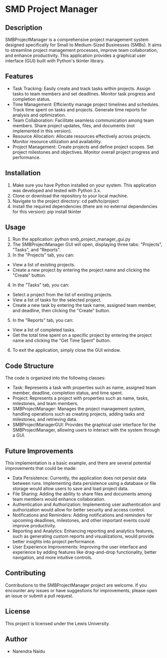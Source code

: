 # SMD Project Manager

## Description
SMBProjectManager is a comprehensive project management system designed specifically for Small to Medium-Sized Businesses (SMBs). It aims to streamline project management processes, improve team collaboration, and enhance productivity. This application provides a graphical user interface (GUI) built with Python's tkinter library.

## Features
* Task Tracking: Easily create and track tasks within projects. Assign tasks to team members and set deadlines. Monitor task progress and completion status.
* Time Management: Efficiently manage project timelines and schedules. Track time spent on tasks and projects. Generate time reports for analysis and optimization.
* Team Collaboration: Facilitate seamless communication among team members. Share project updates, files, and documents (not implemented in this version).
* Resource Allocation: Allocate resources effectively across projects. Monitor resource utilization and availability.
* Project Management: Create projects and define project scopes. Set project milestones and objectives. Monitor overall project progress and performance.

## Installation
1. Make sure you have Python installed on your system. This application was developed and tested with Python 3.x.
2. Clone or download the repository to your local machine.
3. Navigate to the project directory:
		cd path/to/project
4. Install the required dependencies (there are no external dependencies for this version):
		pip install tkinter

## Usage
1. Run the application:
python smb_project_manager_gui.py
2. The SMBProjectManager GUI will open, displaying three tabs: "Projects", "Tasks", and "Reports".
3. In the "Projects" tab, you can:
* View a list of existing projects.
* Create a new project by entering the project name and clicking the "Create" button.
4. In the "Tasks" tab, you can:
* Select a project from the list of existing projects.
* View a list of tasks for the selected project.
* Create a new task by entering the task name, assigned team member, and deadline, then clicking the "Create" button.
5. In the "Reports" tab, you can:
* View a list of completed tasks.
* Get the total time spent on a specific project by entering the project name and clicking the "Get Time Spent" button.
6. To exit the application, simply close the GUI window.

## Code Structure
The code is organized into the following classes:

* Task: Represents a task with properties such as name, assigned team member, deadline, completion status, and time spent.
* Project: Represents a project with properties such as name, tasks, milestones, and team members.
* SMBProjectManager: Manages the project management system, handling operations such as creating projects, adding tasks and milestones, and retrieving data.
* SMBProjectManagerGUI: Provides the graphical user interface for the SMBProjectManager, allowing users to interact with the system through a GUI.

## Future Improvements
This implementation is a basic example, and there are several potential improvements that could be made:

* Data Persistence: Currently, the application does not persist data between runs. Implementing data persistence using a database or file storage would allow users to save and load project data.
* File Sharing: Adding the ability to share files and documents among team members would enhance collaboration.
* Authentication and Authorization: Implementing user authentication and authorization would allow for better security and access control.
* Notifications and Reminders: Adding notifications and reminders for upcoming deadlines, milestones, and other important events could improve productivity.
* Reporting and Analytics: Enhancing reporting and analytics features, such as generating custom reports and visualizations, would provide better insights into project performance.
* User Experience Improvements: Improving the user interface and experience by adding features like drag-and-drop functionality, better navigation, and more intuitive controls.

## Contributing
Contributions to the SMBProjectManager project are welcome. If you encounter any issues or have suggestions for improvements, please open an issue or submit a pull request.

## License
This project is licensed under the Lewis University.

## Author
- Narendra Naidu 
